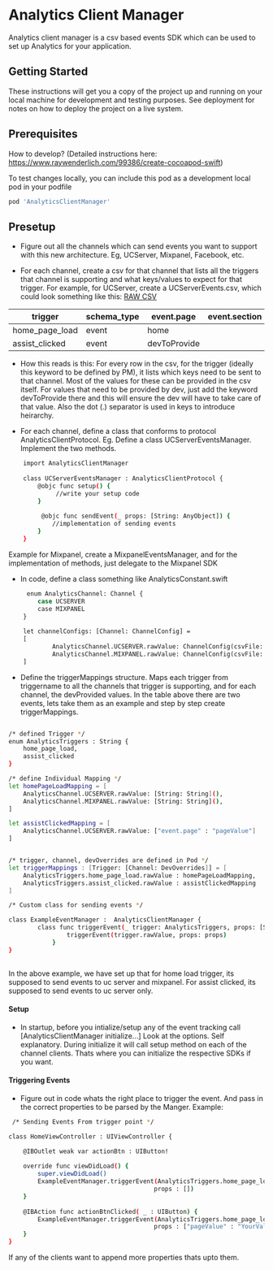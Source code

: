 # Analytics Client Manager

Analytics client manager is a csv based events SDK which can be used to set up Analytics for your application. 

## Getting Started

These instructions will get you a copy of the project up and running on your local machine for development and testing purposes. See deployment for notes on how to deploy the project on a live system.

## Prerequisites
How to develop? (Detailed instructions here: https://www.raywenderlich.com/99386/create-cocoapod-swift)

To test changes locally, you can include this pod as a development local pod in your podfile
```sh
pod 'AnalyticsClientManager'
```

## Presetup

-  Figure out all the channels which can send events you want to support with 
this new architecture. Eg, UCServer, Mixpanel, Facebook, etc.

- For each channel, create a csv for that channel that lists
all the triggers that channel is supporting and what keys/values to expect
for that trigger. For example, for UCServer, create a UCServerEvents.csv, 
which could look something like this:
[RAW CSV](http://github.com)

| trigger | schema_type | event.page | event.section | event.action |
| ------ | ------ | ------ | ------ | ------ |
| home_page_load | event| home || load |
| assist_clicked | event | devToProvide || click |

- How this reads is this:
For every row in the csv, for the trigger (ideally this keyword to be defined
by PM), it lists which keys need to be sent to that channel. Most of the values
for these can be provided in the csv itself. For values that need to be provided
by dev, just add the keyword devToProvide there and this will ensure the dev
will have to take care of that value.
Also the dot (.) separator is used in keys to introduce heirarchy.

- For each channel, define a class that conforms to protocol AnalyticsClientProtocol.
Eg. Define a class UCServerEventsManager. Implement the two methods.

```sh
    import AnalyticsClientManager
        
    class UCServerEventsManager : AnalyticsClientProtocol {
        @objc func setup() {
             //write your setup code
        }
        
         @objc func sendEvent(_ props: [String: AnyObject]) { 
            //implementation of sending events
        }
    }
```
Example for Mixpanel, create a MixpanelEventsManager, and for the implementation
of methods, just delegate to the Mixpanel SDK

- In code, define a class something like AnalyticsConstant.swift

```sh
     enum AnalyticsChannel: Channel {
        case UCSERVER
        case MIXPANEL
    }
        
    let channelConfigs: [Channel: ChannelConfig] =
    [
            AnalyticsChannel.UCSERVER.rawValue: ChannelConfig(csvFile: "ucserverevents_ios", channelClient: UCServerEventsManager()),
            AnalyticsChannel.MIXPANEL.rawValue: ChannelConfig(csvFile: "mixpanel_ios", channelClient: MixPanelEventsManager()),
    ]
```

- Define the triggerMappings structure. Maps each trigger from triggername to 
all the channels that trigger is supporting, and for each channel, the devProvided values. In the table above there are two events, lets take them as an example and step by step create triggerMappings.
```sh

/* defined Trigger */
enum AnalyticsTriggers : String {
    home_page_load,
    assist_clicked
}

/* define Individual Mapping */
let homePageLoadMapping = [
    AnalyticsChannel.UCSERVER.rawValue: [String: String](),
    AnalyticsChannel.MIXPANEL.rawValue: [String: String](),
]

let assistClickedMapping = [
    AnalyticsChannel.UCSERVER.rawValue: ["event.page" : "pageValue"]
]


/* trigger, channel, devOverrides are defined in Pod */
let triggerMappings : [Trigger: [Channel: DevOverrides]] = [
    AnalyticsTriggers.home_page_load.rawValue : homePageLoadMapping,
    AnalyticsTriggers.assist_clicked.rawValue : assistClickedMapping
]

/* Custom class for sending events */

class ExampleEventManager :  AnalyticsClientManager {
        class func triggerEvent(_ trigger: AnalyticsTriggers, props: [String: AnyObject]?) {
                triggerEvent(trigger.rawValue, props: props)
            }
}
            
```
In the above example, we have set up that for home load trigger, its supposed
to send events to uc server and mixpanel. For assist clicked, its supposed to
send events to uc server only.


#### Setup

- In startup, before you intialize/setup any of the event tracking call [AnalyticsClientManager initialize...] Look at the options. Self explanatory. During initialize it will call setup method on each of the channel clients. Thats where you can initialize the respective SDKs if you want.


#### Triggering Events
- Figure out in code whats the right place to trigger the event. And pass in the correct properties to be parsed by the Manger. Example: 

```sh
 /* Sending Events From trigger point */

class HomeViewController : UIViewController {

    @IBOutlet weak var actionBtn : UIButton!
    
    override func viewDidLoad() {
        super.viewDidLoad()
        ExampleEventManager.triggerEvent(AnalyticsTriggers.home_page_load,
                                        props : [])
    }
    
    @IBAction func actionBtnClicked( _ : UIButton) {
        ExampleEventManager.triggerEvent(AnalyticsTriggers.home_page_load,
                                        props : ["pageValue" : "YourValue"])
    }
}
```
If any of the clients want to append more properties thats upto them.

